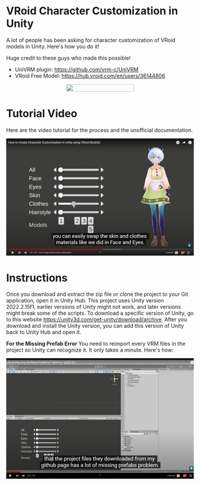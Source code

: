 # VRoid Character Customization in Unity
A lot of people has been asking for character customization of VRoid models in Unity. Here's how you do it!

Huge credit to these guys who made this possible!
- UniVRM plugin: https://github.com/vrm-c/UniVRM
- VRoid Free Model: https://hub.vroid.com/en/users/36144806

<p align="center"><img src="https://github.com/FFaUniHan/Unity_VRoid_Character_Customization/blob/main/Demo.gif" width=60% height=60%></p>


# Tutorial Video
Here are the video tutorial for the process and the unofficial documentation. 

[![Thumbnail!](https://github.com/FFaUniHan/Unity_VRoid_Character_Customization/blob/main/Video.jpg)](https://youtu.be/2miJLS6C_fY "How to Create Character Customization in Unity using VRoid Models")

# Instructions
Once you download and extract the zip file or clone the project to your Git application, open it in Unity Hub. This project uses Unity version 2022.2.15f1, earlier versions of Unity might not work, and later versions might break some of the scripts. To download a specific version of Unity, go to this website https://unity3d.com/get-unity/download/archive. After you download and install the Unity version, you can add this version of Unity back to Unity Hub and open it.

<b>For the Missing Prefab Error</b>
You need to reimport every VRM files in the project so Unity can recognize it. It only takes a minute. Here's how:

[![Thumbnail!](https://github.com/FFaUniHan/Unity_VRoid_Character_Customization/blob/main/Video2.jpg)](https://youtu.be/-jC4NamKS0M "VRoid Missing Prefabs Problem? Here's a quick fix!")